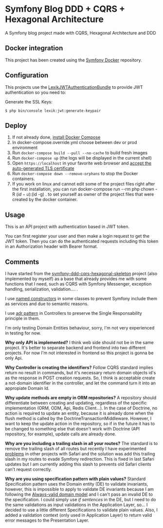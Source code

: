 #  Symfony Blog DDD + CQRS + Hexagonal Architecture

A Symfony blog project made with CQRS, Hexagonal Architecture and DDD

## Docker integration

This project has been created using the [Symfony Docker](https://github.com/dunglas/symfony-docker) repository.

## Configuration

This projects use the [LexikJWTAuthenticationBundle](https://github.com/lexik/LexikJWTAuthenticationBundle) to provide JWT authentication
so you need to:

Generate the SSL Keys:

``
$ php bin/console lexik:jwt:generate-keypair
``


## Deploy

1. If not already done, [install Docker Compose](https://docs.docker.com/compose/install/)
2. In docker-compose.override.yml choose between dev or prod environment
3. Run `docker-compose build --pull --no-cache` to build fresh images
4. Run `docker-compose up` (the logs will be displayed in the current shell)
5. Open `https://localhost` in your favorite web browser and [accept the auto-generated TLS certificate](https://stackoverflow.com/a/15076602/1352334)
6. Run `docker-compose down --remove-orphans` to stop the Docker containers.
7. If you work on linux and cannot edit some of the project files right after the first installation, you can run 
docker-compose run --rm php chown -R $(id -u):$(id -g) . to set yourself as owner of the project files that were 
created by the docker container.

## Usage
This is an API project with authentication based in JWT token.

You can first register your user and then make a login request to get the JWT token.
Then you can do the authenticated requests including this token in an Authorization header with Bearer format.

## Comments

I have started from the [symfony-ddd-cqrs-hexagonal-skeleton](https://github.com/lcavero/symfony-ddd-cqrs-hexagonal-skeleton)
 project (also implemented by myself) as a base that already provides me with some functions that I need, such as CQRS
with Symfony Messenger, exception handling, serialization, validation.... .

I use [named constructors](https://verraes.net/2014/06/named-constructors-in-php/) in some classes to prevent Symfony 
include them as services and due to semantic reasons.

I use [adr pattern](https://en.wikipedia.org/wiki/Action%E2%80%93domain%E2%80%93responder) in Controllers to preserve 
the Single Responsability principle in them.

I'm only testing Domain Entities behaviour, sorry, I'm not very experienced in testing for now.

**Why only API is implemented?**
I think web side should not be in the same project. It's better to separate backend and frontend into two different projects.
For now I'm not interested in frontend so this project is gonna be only Api.


**Why Controller is creating the identifiers?**
Follow CQRS standard implies return no result in commands, but it's necessary return domain objects id's as the response 
in POST creation requests. So, I think is acceptable create a not-domain identifier in the controller, and let the 
command turn it into an appropiate Domain Id.

**Why update methods are empty in ORM repositories?**
A repository should differentiate between creating and updating, regardless of the specific implementation 
(ORM, ODM, Api, Redis Client...). In the case of Doctrine, no action is required to update an entity, because
it is already done when the flush method is called by the DoctrineTransactionMiddleware. 
However, I want to keep the update action in the repository, so if in the future it has to be changed to 
something else that doesn't work with Doctrine (API repository, for example), update calls are already done.

**Why are you including a trailing slash in all your routes?** The standard is to remove the trailing slash of all routes 
but recently I have experimented [problems](https://stackoverflow.com/questions/71311305/how-to-prevent-safari-from-dropping-the-authorization-header-when-following-a-sa) 
in other projects with Safari and the solution was add this trailing slash in my routes to evade Symfony redirection.
This is fixed in last Safari updates but I am currently adding this slash to prevents old Safari clients can't request correctly.

**Why are you using specification pattern with plain values?**
Standard Specification pattern uses the Domain entity (DE) to validate invariants, however, this is impossible to apply to validate
DE invariants because I am following the [Always-valid domain model](https://enterprisecraftsmanship.com/posts/always-valid-vs-not-always-valid-domain-model/)
and I can't pass an invalid DE to the specification. I could simply use *if sentences* in the DE, but I need to do the same validations as
input validations in the Application Layer, so... I decided to use a little different Specifications to validate plain values. 
Also, I added a validation context (only used in Application Layer) to return valid error messages to the Presentation Layer.

